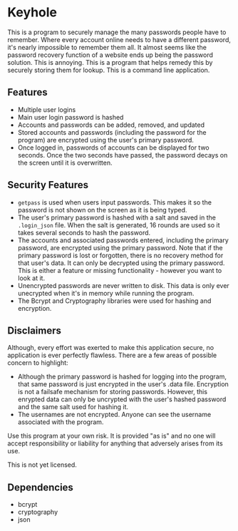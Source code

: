 # Keyhole

This is a program to securely manage the many passwords people have to
remember. Where every account online needs to have a different password,
it's nearly impossible to remember them all. It almost seems like the password
recovery function of a website ends up being the password solution. This is
annoying. This is a program that helps remedy this by securely storing them
for lookup. This is a command line application.

## Features

* Multiple user logins
* Main user login password is hashed
* Accounts and passwords can be added, removed, and updated
* Stored accounts and passwords (including the password for the program)
are encrypted using the user's primary password.
* Once logged in, passwords of accounts can be displayed for two seconds. 
Once the two seconds have passed, the password decays on the screen until
it is overwritten.


## Security Features 

* `getpass` is used when users input passwords. This makes it so the password
is not shown on the screen as it is being typed.
* The user's primary password is hashed with a salt and saved in the 
`.login_json` file. When the salt is generated, 16 rounds are used so it takes
several seconds to hash the password.
* The accounts and associated passwords entered, including the primary password,
are encrypted using the primary password. Note that if the primary password is
lost or forgotten, there is no recovery method for that user's data. It can only
be decrypted using the primary password. This is either a feature or missing
functionality - however you want to look at it.
* Unencrypted passwords are never written to disk. This data is only ever 
unecrypted when it's in memory while running the program.
* The Bcrypt and Cryptography libraries were used for hashing and encryption.

## Disclaimers

Although, every effort was exerted to make this application secure, no
application is ever perfectly flawless. There are a few areas of possible
concern to highlight:

* Although the primary password is hashed for logging into the program,
that same password is just encrypted in the user's .data file. Encryption
is not a failsafe mechanism for storing passwords. However, this enrypted
data can only be uncrypted with the user's hashed password and the same
salt used for hashing it.
* The usernames are not encrypted. Anyone can see the username associated
with the program.

Use this program at your own risk. It is provided "as is" and no one will
accept responsibility or liability for anything that adversely arises from 
its use.

This is not yet licensed.

## Dependencies

* bcrypt
* cryptography
* json

